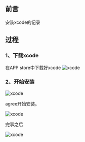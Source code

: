 ## 前言
安装xcode的记录

## 过程
### 1、下载xcode
在APP store中下载好xcode
![xcode](http://static.chengxinsong.cn/image/xcode/xcode_1.jpg)


### 2、开始安装

![xcode](http://static.chengxinsong.cn/image/xcode/xcode_2.jpg)

agree开始安装。

![xcode](http://static.chengxinsong.cn/image/xcode/xcode_3.jpg)

完事之后

![xcode](http://static.chengxinsong.cn/image/xcode/xcode_4.jpg)